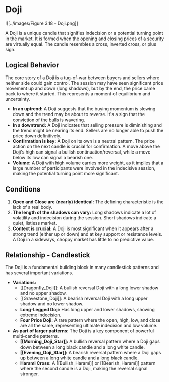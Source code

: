 # Doji

![[../images/Figure 3.18 - Doji.png]]

A Doji is a unique candle that signifies indecision or a potential turning point in the market. It is formed when the opening and closing prices of a security are virtually equal. The candle resembles a cross, inverted cross, or plus sign.

## Logical Behavior

The core story of a Doji is a tug-of-war between buyers and sellers where neither side could gain control. The session may have seen significant price movement up and down (long shadows), but by the end, the price came back to where it started. This represents a moment of equilibrium and uncertainty.

- **In an uptrend:** A Doji suggests that the buying momentum is slowing down and the trend may be about to reverse. It's a sign that the conviction of the bulls is wavering.
- **In a downtrend:** A Doji indicates that selling pressure is diminishing and the trend might be nearing its end. Sellers are no longer able to push the price down definitively.
- **Confirmation is key:** A Doji on its own is a neutral pattern. The price action on the next candle is crucial for confirmation. A move above the Doji's high can signal a bullish continuation/reversal, while a move below its low can signal a bearish one.
- **Volume:** A Doji with high volume carries more weight, as it implies that a large number of participants were involved in the indecisive session, making the potential turning point more significant.

## Conditions

1.  **Open and Close are (nearly) identical:** The defining characteristic is the lack of a real body.
2.  **The length of the shadows can vary:** Long shadows indicate a lot of volatility and indecision during the session. Short shadows indicate a quiet, listless market.
3.  **Context is crucial:** A Doji is most significant when it appears after a strong trend (either up or down) and at key support or resistance levels. A Doji in a sideways, choppy market has little to no predictive value.

## Relationship - Candlestick

The Doji is a fundamental building block in many candlestick patterns and has several important variations.

- **Variations:**
    - [[Dragonfly_Doji]]: A bullish reversal Doji with a long lower shadow and no upper shadow.
    - [[Gravestone_Doji]]: A bearish reversal Doji with a long upper shadow and no lower shadow.
    - **Long-Legged Doji:** Has long upper and lower shadows, showing extreme indecision.
    - **Four Price Doji:** A rare pattern where the open, high, low, and close are all the same, representing ultimate indecision and low volume.
- **As part of larger patterns:** The Doji is a key component of powerful multi-candle patterns.
    - **[[Morning_Doji_Star]]:** A bullish reversal pattern where a Doji gaps down between a long black candle and a long white candle.
    - **[[Evening_Doji_Star]]:** A bearish reversal pattern where a Doji gaps up between a long white candle and a long black candle.
    - **Harami Cross:** A [[Bullish_Harami]] or [[Bearish_Harami]] pattern where the second candle is a Doji, making the reversal signal stronger.
